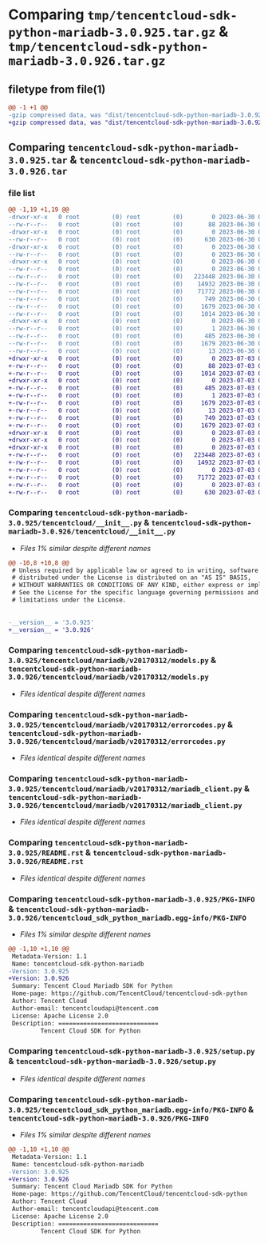 # Comparing `tmp/tencentcloud-sdk-python-mariadb-3.0.925.tar.gz` & `tmp/tencentcloud-sdk-python-mariadb-3.0.926.tar.gz`

## filetype from file(1)

```diff
@@ -1 +1 @@
-gzip compressed data, was "dist/tencentcloud-sdk-python-mariadb-3.0.925.tar", last modified: Fri Jun 30 02:17:23 2023, max compression
+gzip compressed data, was "dist/tencentcloud-sdk-python-mariadb-3.0.926.tar", last modified: Mon Jul  3 00:30:05 2023, max compression
```

## Comparing `tencentcloud-sdk-python-mariadb-3.0.925.tar` & `tencentcloud-sdk-python-mariadb-3.0.926.tar`

### file list

```diff
@@ -1,19 +1,19 @@
-drwxr-xr-x   0 root         (0) root         (0)        0 2023-06-30 02:17:23.000000 tencentcloud-sdk-python-mariadb-3.0.925/
--rw-r--r--   0 root         (0) root         (0)       88 2023-06-30 02:17:23.000000 tencentcloud-sdk-python-mariadb-3.0.925/setup.cfg
-drwxr-xr-x   0 root         (0) root         (0)        0 2023-06-30 02:17:23.000000 tencentcloud-sdk-python-mariadb-3.0.925/tencentcloud/
--rw-r--r--   0 root         (0) root         (0)      630 2023-06-30 02:17:23.000000 tencentcloud-sdk-python-mariadb-3.0.925/tencentcloud/__init__.py
-drwxr-xr-x   0 root         (0) root         (0)        0 2023-06-30 02:17:23.000000 tencentcloud-sdk-python-mariadb-3.0.925/tencentcloud/mariadb/
--rw-r--r--   0 root         (0) root         (0)        0 2023-06-30 02:17:23.000000 tencentcloud-sdk-python-mariadb-3.0.925/tencentcloud/mariadb/__init__.py
-drwxr-xr-x   0 root         (0) root         (0)        0 2023-06-30 02:17:23.000000 tencentcloud-sdk-python-mariadb-3.0.925/tencentcloud/mariadb/v20170312/
--rw-r--r--   0 root         (0) root         (0)        0 2023-06-30 02:17:23.000000 tencentcloud-sdk-python-mariadb-3.0.925/tencentcloud/mariadb/v20170312/__init__.py
--rw-r--r--   0 root         (0) root         (0)   223448 2023-06-30 02:17:23.000000 tencentcloud-sdk-python-mariadb-3.0.925/tencentcloud/mariadb/v20170312/models.py
--rw-r--r--   0 root         (0) root         (0)    14932 2023-06-30 02:17:23.000000 tencentcloud-sdk-python-mariadb-3.0.925/tencentcloud/mariadb/v20170312/errorcodes.py
--rw-r--r--   0 root         (0) root         (0)    71772 2023-06-30 02:17:23.000000 tencentcloud-sdk-python-mariadb-3.0.925/tencentcloud/mariadb/v20170312/mariadb_client.py
--rw-r--r--   0 root         (0) root         (0)      749 2023-06-30 02:17:23.000000 tencentcloud-sdk-python-mariadb-3.0.925/README.rst
--rw-r--r--   0 root         (0) root         (0)     1679 2023-06-30 02:17:23.000000 tencentcloud-sdk-python-mariadb-3.0.925/PKG-INFO
--rw-r--r--   0 root         (0) root         (0)     1014 2023-06-30 02:17:23.000000 tencentcloud-sdk-python-mariadb-3.0.925/setup.py
-drwxr-xr-x   0 root         (0) root         (0)        0 2023-06-30 02:17:23.000000 tencentcloud-sdk-python-mariadb-3.0.925/tencentcloud_sdk_python_mariadb.egg-info/
--rw-r--r--   0 root         (0) root         (0)        1 2023-06-30 02:17:23.000000 tencentcloud-sdk-python-mariadb-3.0.925/tencentcloud_sdk_python_mariadb.egg-info/dependency_links.txt
--rw-r--r--   0 root         (0) root         (0)      485 2023-06-30 02:17:23.000000 tencentcloud-sdk-python-mariadb-3.0.925/tencentcloud_sdk_python_mariadb.egg-info/SOURCES.txt
--rw-r--r--   0 root         (0) root         (0)     1679 2023-06-30 02:17:23.000000 tencentcloud-sdk-python-mariadb-3.0.925/tencentcloud_sdk_python_mariadb.egg-info/PKG-INFO
--rw-r--r--   0 root         (0) root         (0)       13 2023-06-30 02:17:23.000000 tencentcloud-sdk-python-mariadb-3.0.925/tencentcloud_sdk_python_mariadb.egg-info/top_level.txt
+drwxr-xr-x   0 root         (0) root         (0)        0 2023-07-03 00:30:05.000000 tencentcloud-sdk-python-mariadb-3.0.926/
+-rw-r--r--   0 root         (0) root         (0)       88 2023-07-03 00:30:05.000000 tencentcloud-sdk-python-mariadb-3.0.926/setup.cfg
+-rw-r--r--   0 root         (0) root         (0)     1014 2023-07-03 00:30:04.000000 tencentcloud-sdk-python-mariadb-3.0.926/setup.py
+drwxr-xr-x   0 root         (0) root         (0)        0 2023-07-03 00:30:05.000000 tencentcloud-sdk-python-mariadb-3.0.926/tencentcloud_sdk_python_mariadb.egg-info/
+-rw-r--r--   0 root         (0) root         (0)      485 2023-07-03 00:30:05.000000 tencentcloud-sdk-python-mariadb-3.0.926/tencentcloud_sdk_python_mariadb.egg-info/SOURCES.txt
+-rw-r--r--   0 root         (0) root         (0)        1 2023-07-03 00:30:05.000000 tencentcloud-sdk-python-mariadb-3.0.926/tencentcloud_sdk_python_mariadb.egg-info/dependency_links.txt
+-rw-r--r--   0 root         (0) root         (0)     1679 2023-07-03 00:30:05.000000 tencentcloud-sdk-python-mariadb-3.0.926/tencentcloud_sdk_python_mariadb.egg-info/PKG-INFO
+-rw-r--r--   0 root         (0) root         (0)       13 2023-07-03 00:30:05.000000 tencentcloud-sdk-python-mariadb-3.0.926/tencentcloud_sdk_python_mariadb.egg-info/top_level.txt
+-rw-r--r--   0 root         (0) root         (0)      749 2023-07-03 00:30:04.000000 tencentcloud-sdk-python-mariadb-3.0.926/README.rst
+-rw-r--r--   0 root         (0) root         (0)     1679 2023-07-03 00:30:05.000000 tencentcloud-sdk-python-mariadb-3.0.926/PKG-INFO
+drwxr-xr-x   0 root         (0) root         (0)        0 2023-07-03 00:30:05.000000 tencentcloud-sdk-python-mariadb-3.0.926/tencentcloud/
+drwxr-xr-x   0 root         (0) root         (0)        0 2023-07-03 00:30:05.000000 tencentcloud-sdk-python-mariadb-3.0.926/tencentcloud/mariadb/
+drwxr-xr-x   0 root         (0) root         (0)        0 2023-07-03 00:30:05.000000 tencentcloud-sdk-python-mariadb-3.0.926/tencentcloud/mariadb/v20170312/
+-rw-r--r--   0 root         (0) root         (0)   223448 2023-07-03 00:30:04.000000 tencentcloud-sdk-python-mariadb-3.0.926/tencentcloud/mariadb/v20170312/models.py
+-rw-r--r--   0 root         (0) root         (0)    14932 2023-07-03 00:30:04.000000 tencentcloud-sdk-python-mariadb-3.0.926/tencentcloud/mariadb/v20170312/errorcodes.py
+-rw-r--r--   0 root         (0) root         (0)        0 2023-07-03 00:30:04.000000 tencentcloud-sdk-python-mariadb-3.0.926/tencentcloud/mariadb/v20170312/__init__.py
+-rw-r--r--   0 root         (0) root         (0)    71772 2023-07-03 00:30:04.000000 tencentcloud-sdk-python-mariadb-3.0.926/tencentcloud/mariadb/v20170312/mariadb_client.py
+-rw-r--r--   0 root         (0) root         (0)        0 2023-07-03 00:30:04.000000 tencentcloud-sdk-python-mariadb-3.0.926/tencentcloud/mariadb/__init__.py
+-rw-r--r--   0 root         (0) root         (0)      630 2023-07-03 00:30:04.000000 tencentcloud-sdk-python-mariadb-3.0.926/tencentcloud/__init__.py
```

### Comparing `tencentcloud-sdk-python-mariadb-3.0.925/tencentcloud/__init__.py` & `tencentcloud-sdk-python-mariadb-3.0.926/tencentcloud/__init__.py`

 * *Files 1% similar despite different names*

```diff
@@ -10,8 +10,8 @@
 # Unless required by applicable law or agreed to in writing, software
 # distributed under the License is distributed on an "AS IS" BASIS,
 # WITHOUT WARRANTIES OR CONDITIONS OF ANY KIND, either express or implied.
 # See the License for the specific language governing permissions and
 # limitations under the License.
 
 
-__version__ = '3.0.925'
+__version__ = '3.0.926'
```

### Comparing `tencentcloud-sdk-python-mariadb-3.0.925/tencentcloud/mariadb/v20170312/models.py` & `tencentcloud-sdk-python-mariadb-3.0.926/tencentcloud/mariadb/v20170312/models.py`

 * *Files identical despite different names*

### Comparing `tencentcloud-sdk-python-mariadb-3.0.925/tencentcloud/mariadb/v20170312/errorcodes.py` & `tencentcloud-sdk-python-mariadb-3.0.926/tencentcloud/mariadb/v20170312/errorcodes.py`

 * *Files identical despite different names*

### Comparing `tencentcloud-sdk-python-mariadb-3.0.925/tencentcloud/mariadb/v20170312/mariadb_client.py` & `tencentcloud-sdk-python-mariadb-3.0.926/tencentcloud/mariadb/v20170312/mariadb_client.py`

 * *Files identical despite different names*

### Comparing `tencentcloud-sdk-python-mariadb-3.0.925/README.rst` & `tencentcloud-sdk-python-mariadb-3.0.926/README.rst`

 * *Files identical despite different names*

### Comparing `tencentcloud-sdk-python-mariadb-3.0.925/PKG-INFO` & `tencentcloud-sdk-python-mariadb-3.0.926/tencentcloud_sdk_python_mariadb.egg-info/PKG-INFO`

 * *Files 1% similar despite different names*

```diff
@@ -1,10 +1,10 @@
 Metadata-Version: 1.1
 Name: tencentcloud-sdk-python-mariadb
-Version: 3.0.925
+Version: 3.0.926
 Summary: Tencent Cloud Mariadb SDK for Python
 Home-page: https://github.com/TencentCloud/tencentcloud-sdk-python
 Author: Tencent Cloud
 Author-email: tencentcloudapi@tencent.com
 License: Apache License 2.0
 Description: ============================
         Tencent Cloud SDK for Python
```

### Comparing `tencentcloud-sdk-python-mariadb-3.0.925/setup.py` & `tencentcloud-sdk-python-mariadb-3.0.926/setup.py`

 * *Files identical despite different names*

### Comparing `tencentcloud-sdk-python-mariadb-3.0.925/tencentcloud_sdk_python_mariadb.egg-info/PKG-INFO` & `tencentcloud-sdk-python-mariadb-3.0.926/PKG-INFO`

 * *Files 1% similar despite different names*

```diff
@@ -1,10 +1,10 @@
 Metadata-Version: 1.1
 Name: tencentcloud-sdk-python-mariadb
-Version: 3.0.925
+Version: 3.0.926
 Summary: Tencent Cloud Mariadb SDK for Python
 Home-page: https://github.com/TencentCloud/tencentcloud-sdk-python
 Author: Tencent Cloud
 Author-email: tencentcloudapi@tencent.com
 License: Apache License 2.0
 Description: ============================
         Tencent Cloud SDK for Python
```

